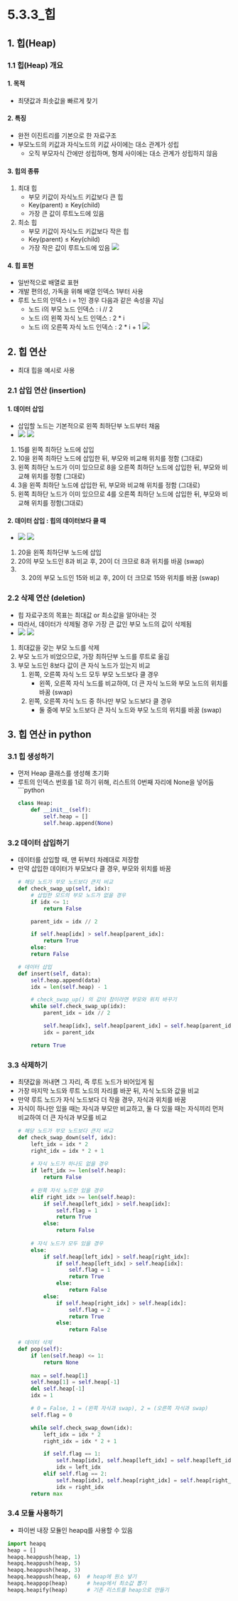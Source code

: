 # 5.3.3_힙

## 1. 힙(Heap)

### 1.1 힙(Heap) 개요

#### 1. 목적
- 최댓값과 최솟값을 빠르게 찾기

#### 2. 특징
- 완전 이진트리를 기본으로 한 자료구조
- 부모노드의 키값과 자식노드의 키값 사이에는 대소 관계가 성립
	- 오직 부모자식 간에만 성립하며, 형제 사이에는 대소 관계가 성립하지 않음

#### 3. 힙의 종류
1. 최대 힙
	-   부모 키값이 자식노드 키값보다 큰 힙
	-   Key(parent) ≥ Key(child)
	-   가장 큰 값이 루트노드에 있음
2. 최소 힙
	-   부모 키값이 자식노드 키값보다 작은 힙
	-   Key(parent) ≤ Key(child)
	-   가장 작은 값이 루트노드에 있음
![](../../img/heap.png)

#### 4. 힙 표현
- 일반적으로 배열로 표현
- 개발 편의성, 가독을 위해 배열 인덱스 1부터 사용
- 루트 노드의 인덱스 i = 1인 경우 다음과 같은 속성을 지님
	- 노드 i의 부모 노드 인덱스 : i // 2
	- 노드 i의 왼쪽 자식 노드 인덱스 : 2 * i
	- 노드 i의 오른쪽 자식 노드 인덱스 : 2 * i + 1
	![](../../img/heap_index.png)

## 2. 힙 연산

- 최대 힙을 예시로 사용

### 2.1 삽입 연산 (insertion)

#### 1. 데이터 삽입
- 삽입할 노드는 기본적으로 왼쪽 최하단부 노드부터 채움
- ![](../../img/insertion.png)
![](../../img/insertion_02.png)
1.  15를 왼쪽 최하단 노드에 삽입
2.  10을 왼쪽 최하단 노드에 삽입한 뒤, 부모와 비교해 위치를 정함 (그대로)
3.  왼쪽 최하단 노드가 이미 있으므로 8을 오른쪽 최하단 노드에 삽입한 뒤, 부모와 비교해 위치를 정함 (그대로)
4. 3을 왼쪽 최하단 노드에 삽입한 뒤, 부모와 비교해 위치를 정함 (그대로)
5.  왼쪽 최하단 노드가 이미 있으므로 4를 오른쪽 최하단 노드에 삽입한 뒤, 부모와 비교해 위치를 정함(그대로)

#### 2. 데이터 삽입 : 힙의 데이터보다 클 때
- ![](../../img/insertion_03.png) ![](../../img/insertion_04.png)
1.  20을 왼쪽 최하단부 노드에 삽입
2.  20의 부모 노드인 8과 비교 후, 20이 더 크므로 8과 위치를 바꿈 (swap)
3. 3.  20의 부모 노드인 15와 비교 후, 20이 더 크므로 15와 위치를 바꿈 (swap)


### 2.2 삭제 연산 (deletion)
- 힙 자료구조의 목표는 최대값 or 최소값을 알아내는 것
- 따라서, 데이터가 삭제될 경우 가장 큰 값인 부모 노드의 값이 삭제됨
- ![](../../img/deletion_01.png)  ![](../../img/deletion_02.png)
1.  최대값을 갖는 부모 노드를 삭제
2.  부모 노드가 비었으므로, 가장 최하단부 노드를 루트로 옮김
3.  부모 노드인 8보다 값이 큰 자식 노드가 있는지 비교
	1. 왼쪽, 오른쪽 자식 노드 모두 부모 노드보다 클 경우
	    -   왼쪽, 오른쪽 자식 노드를 비교하여, 더 큰 자식 노드와 부모 노드의 위치를 바꿈 (swap)
	2. 왼쪽, 오른쪽 자식 노드 중 하나만 부모 노드보다 클 경우
		-   둘 중에 부모 노드보다 큰 자식 노드와 부모 노드의 위치를 바꿈 (swap)

## 3. 힙 연산 in python

### 3.1 힙 생성하기
- 먼저 Heap 클래스를 생성해 초기화
- 루트의 인덱스 번호를 1로 하기 위해, 리스트의 0번째 자리에 None을 넣어둠	```python
	```python
	class Heap:
	    def __init__(self):
	        self.heap = []
	        self.heap.append(None)
	```
### 3.2 데이터 삽입하기
- 데이터를 삽입할 때, 맨 뒤부터 차례대로 저장함
- 만약 삽입한 데이터가 부모보다 클 경우, 부모와 위치를 바꿈
	```python
	# 해당 노드가 부모 노드보다 큰지 비교
	def check_swap_up(self, idx):
		# 삽입한 모드의 부모 노드가 없을 경우
	    if idx <= 1:
	    	return False
	
		parent_idx = idx // 2
	
		if self.heap[idx] > self.heap[parent_idx]:
			return True
		else:
	    return False
	
	# 데이터 삽입
	def insert(self, data):
		self.heap.append(data)
	    idx = len(self.heap) - 1
	
	    # check_swap_up() 의 값이 참이라면 부모와 위치 바꾸기
	    while self.check_swap_up(idx):
	    	parent_idx = idx // 2
	
	        self.heap[idx], self.heap[parent_idx] = self.heap[parent_idx], self.heap[idx]
	        idx = parent_idx
	
		return True
	```
### 3.3 삭제하기
- 최댓값을 꺼내면 그 자리, 즉 루트 노드가 비어있게 됨
- 가장 마지막 노드와 루트 노드의 자리를 바꾼 뒤, 자식 노드와 값을 비교
- 만약 루트 노드가 자식 노드보다 더 작을 경우, 자식과 위치를 바꿈
- 자식이 하나만 있을 때는 자식과 부모만 비교하고, 둘 다 있을 때는 자식끼리 먼저 비교하여 더 큰 자식과 부모를 비교
	```python
	# 해당 노드가 부모 노드보다 큰지 비교
	def check_swap_down(self, idx):
		left_idx = idx * 2
	    right_idx = idx * 2 + 1
	        
	    # 자식 노드가 하나도 없을 경우
	    if left_idx >= len(self.heap):
	    	return False
	        
		# 왼쪽 자식 노드만 있을 경우
	    elif right_idx >= len(self.heap):
	    	if self.heap[left_idx] > self.heap[idx]:
	        	self.flag = 1
	            return True
			else:
	        	return False
	        
		# 자식 노드가 모두 있을 경우
	    else:
	    	if self.heap[left_idx] > self.heap[right_idx]:
	        	if self.heap[left_idx] > self.heap[idx]:
	            	self.flag = 1
	                return True
				else:
	            	return False
			else:
	        	if self.heap[right_idx] > self.heap[idx]:
	            	self.flag = 2
	                return True
				else:
	            	return False
	
	# 데이터 삭제
	def pop(self):
		if len(self.heap) <= 1:
	    	return None
	        
		max = self.heap[1]
	    self.heap[1] = self.heap[-1]
	    del self.heap[-1]
	    idx = 1
	
	    # 0 = False, 1 = (왼쪽 자식과 swap), 2 = (오른쪽 자식과 swap)
	    self.flag = 0 
	
	    while self.check_swap_down(idx):
	    	left_idx = idx * 2
	        right_idx = idx * 2 + 1
	
	        if self.flag == 1:
	        	self.heap[idx], self.heap[left_idx] = self.heap[left_idx], self.heap[idx]
	            idx = left_idx
			elif self.flag == 2:
	        	self.heap[idx], self.heap[right_idx] = self.heap[right_idx], self.heap[idx]
	            idx = right_idx
		return max
	```
### 3.4 모듈 사용하기
- 파이썬 내장 모듈인 heapq를 사용할 수 있음
``` python
import heapq
heap = []
heapq.heappush(heap, 1)
heapq.heappush(heap, 5)
heapq.heappush(heap, 3)
heapq.heappush(heap, 6)  # heap에 원소 넣기
heapq.heappop(heap)      # heap에서 최소값 뽑기
heapq.heapify(heap)      # 기존 리스트를 heap으로 만들기
```